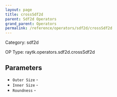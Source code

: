 ```yaml
---
layout: page
title: crossSdf2d
parent: Sdf2d Operators
grand_parent: Operators
permalink: /reference/operators/sdf2d/crossSdf2d
---
```


Category: sdf2d

OP Type: raytk.operators.sdf2d.crossSdf2d

## Parameters

* `Outer Size` - 
* `Inner Size` - 
* `Roundness` -
